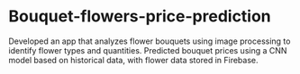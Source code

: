 # Bouquet-flowers-price-prediction
Developed an app that analyzes flower bouquets using image processing to identify flower types and quantities. Predicted bouquet prices using a CNN model based on historical data, with flower data stored in Firebase.
